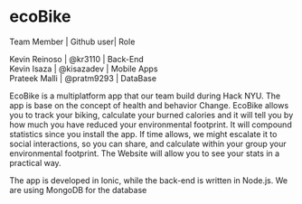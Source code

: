 # ecoBike

Team Member   | Github user| Role  

Kevin Reinoso | @kr3110    | Back-End  
Kevin Isaza   | @kisazadev | Mobile Apps  
Prateek Malli | @pratm9293 | DataBase  

EcoBike is a multiplatform app that our team build during Hack NYU. The app is base on the concept of health and behavior Change. EcoBike allows you to track your biking, calculate your burned calories and it will tell you by how much you have reduced your environmental footprint. It will compound statistics since you install the app. If time allows, we might escalate it to social interactions, so you can share, and calculate within your group your environmental footprint. The Website will allow you to see your stats in a practical way.

The app is developed in Ionic, while the back-end is written in Node.js. We are using MongoDB for the database
